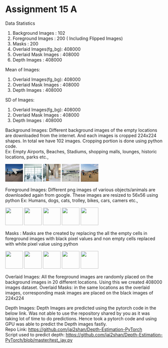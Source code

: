 # Assignment 15 A

Data Statistics
1) Background Images	 : 102
2) Foreground Images     : 200 ( Including Flipped Images)
3) Masks				 : 200
4) Overlaid Images(fg_bg): 408000
5) Overlaid Mask Images  : 408000
6) Depth Images			 : 408000

Mean of Images:
1) Overlaid Images(fg_bg): 408000
2) Overlaid Mask Images  : 408000
3) Depth Images			 : 408000


SD of Images:
1) Overlaid Images(fg_bg): 408000
2) Overlaid Mask Images  : 408000
3) Depth Images			 : 408000


Background Images: Different background images of the empty locations are downloaded from the internet. And each images is cropped 224x224 shapes. In total we have 102 images. Cropping portion is done using python code.               
Ex: Empty Airports, Beaches, Stadiums, shopping malls, lounges, historic locations, parks etc.,                  

<img src="RM_Images\bg\bg001.jpg" style="height: 56px; width:56px;"/>
<img src="RM_Images\bg\bg002.jpg" style="height: 56px; width:56px;"/>
<img src="RM_Images\bg\bg003.jpg" style="height: 56px; width:56px;"/>
<img src="RM_Images\bg\bg004.jpg" style="height: 56px; width:56px;"/>
<img src="RM_Images\bg\bg005.jpg" style="height: 56px; width:56px;"/>

Foreground Images: Different png images of various objects/animals are downloaded again from google. These images are resized to 56x56 using python
Ex: Humans, dogs, cats, trolley, bikes, cars, camers etc.,

<img src="RM_Images\fg\fg002.jpg" style="height: 56px; width:56px;"/>
<img src="RM_Images\fg\fg024.jpg" style="height: 56px; width:56px;"/>
<img src="RM_Images\fg\fg033.jpg" style="height: 56px; width:56px;"/>
<img src="RM_Images\fg\fg057.jpg" style="height: 56px; width:56px;"/>
<img src="RM_Images\fg\fg153.jpg" style="height: 56px; width:56px;"/>

Masks : Masks are the created by replacing the all the empty cells in foreground images with black pixel values and non empty cells replaced with white pixel value using python

<img src="RM_Images\masks\mk001.jpg" style="height: 56px; width:56px;"/>
<img src="RM_Images\masks\mk005.jpg" style="height: 56px; width:56px;"/>
<img src="RM_Images\masks\mk020.jpg" style="height: 56px; width:56px;"/>
<img src="RM_Images\masks\mk041.jpg" style="height: 56px; width:56px;"/>
<img src="RM_Images\masks\mk054.jpg" style="height: 56px; width:56px;"/>

Overlaid Images: All the foreground images are randomly placed on the background images in 20 different locations. Using this we created 408000 images dataset.
Overlaid Masks: in the same locations as the overlaid images, corresponding mask images are placed on the black images of 224x224

Depth Images: Depth Images are predicted using the pytorch code in the below link. Was not able to use the repository shared by you as it was taking lot of time to do predictions. Hence took a pytorch code and using GPU was able to predict the Depth images fastly.                
Repo Link: https://github.com/jai2shan/Depth-Estimation-PyTorch             
Script used to predict depth: https://github.com/jai2shan/Depth-Estimation-PyTorch/blob/master/test_jay.py                       

